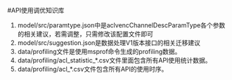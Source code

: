 #API使用调优知识库
1. model/src/paramtype.json中是aclvencChannelDescParamType各个参数的相关建议，若需调整，只需修改该配置文件即可
2. model/src/suggestion.json是数据处理V1版本接口的相关迁移建议
3. data/profiling文件是使用msprof命令生成的profiling数据。
4. data/profiling/acl_statistic_*.csv文件里面包含所有API使用统计数据。
5. data/profiling/acl_*.csv文件包含所有API的使用时序。


